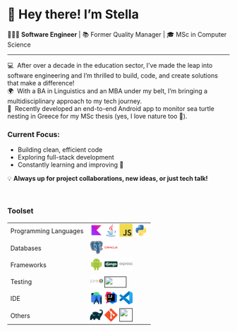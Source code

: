 <!--
**stellapapalamprou/stellapapalamprou** is a ✨ _special_ ✨ repository because its `README.md` (this file) appears on your GitHub profile.

Here are some ideas to get you started:

- 🔭 I’m currently working on ...
- 🌱 I’m currently learning ...
- 👯 I’m looking to collaborate on ...
- 🤔 I’m looking for help with ...
- 💬 Ask me about ...
- 📫 How to reach me: ...
- 😄 Pronouns: ...
- ⚡ Fun fact: ...
-->

# 👋 Hey there! I’m Stella
👩🏻‍💻 **Software Engineer** | 📚 Former Quality Manager | 🎓 MSc in Computer Science

---

💻&nbsp;&nbsp;After over a decade in the education sector, I’ve made the leap into software engineering and I’m thrilled to build, code, and create solutions that make a difference!  
🌍&nbsp;&nbsp;With a BA in Linguistics and an MBA under my belt, I’m bringing a multidisciplinary approach to my tech journey.  
🐢&nbsp;&nbsp;Recently developed an end-to-end Android app to monitor sea turtle nesting in Greece for my MSc thesis (yes, I love nature too 🌱).

### Current Focus:
- Building clean, efficient code  
- Exploring full-stack development  
- Constantly learning and improving 🚀

💡 **Always up for project collaborations, new ideas, or just tech talk!**

<br/>

### Toolset

<table>
    <tr>
        <td>Programming Languages</td>
        <td>
            <a href=""><img src="https://github.com/devicons/devicon/blob/v2.13.0/icons/kotlin/kotlin-original.svg" width="30" height="30"/></a>
            <a href=""><img src="https://github.com/devicons/devicon/blob/v2.13.0/icons/java/java-original.svg" width="30" height="30"/></a>
            <a href=""><img src="https://github.com/devicons/devicon/blob/v2.13.0/icons/javascript/javascript-original.svg" width="30" height="30"/></a>
            <a href=""><img src="https://github.com/devicons/devicon/blob/v2.13.0/icons/python/python-original.svg" width="30" height="30"/></a>
        </td>
    </tr>
    <tr>
        <td>Databases</td>
        <td>
            <a href=""><img src="https://github.com/devicons/devicon/blob/v2.13.0/icons/postgresql/postgresql-original.svg" width="30" height="30"/></a>
            <a href=""><img src="https://github.com/devicons/devicon/blob/v2.13.0/icons/oracle/oracle-original.svg" width="30" height="30"/></a>
        </td>
    </tr>
    <tr>
        <td>Frameworks</td>
        <td>
            <a href=""><img src="https://github.com/devicons/devicon/blob/v2.13.0/icons/android/android-original.svg" width="30" height="30"/></a>
            <a href=""><img src="https://github.com/devicons/devicon/blob/v2.13.0/icons/django/django-original.svg" width="30" height="30"/></a>
            <a href=""><img src="https://github.com/devicons/devicon/blob/v2.13.0/icons/express/express-original-wordmark.svg" width="30" height="30"/></a>
        </td>
    </tr>
    <tr>
        <td>Testing</td>
        <td>
            <a href=""><img src="https://github.com/devicons/devicon/blob/v2.16.0/icons/junit/junit-original-wordmark.svg" width="30" height="30"/></a>
            <a href=""><img src="https://mockk.io/doc/logo-site.png" width="50" height="25"/></a>
        </td>
    </tr>
    <tr>
        <td>IDE</td>
        <td>
            <a href=""><img src="https://github.com/devicons/devicon/blob/v2.16.0/icons/androidstudio/androidstudio-original.svg" width="30" height="30"/></a>
            <a href=""><img src="https://github.com/devicons/devicon/blob/v2.16.0/icons/intellij/intellij-original.svg" width="30" height="30"/></a>
            <a href=""><img src="https://github.com/devicons/devicon/blob/v2.16.0/icons/vscode/vscode-original.svg" width="30" height="30"/></a>
        </td>
    </tr>
    <tr>
        <td>Others</td>
        <td>
            <a href=""><img src="https://github.com/devicons/devicon/blob/v2.13.0/icons/gradle/gradle-plain.svg" width="30" height="30"/></a>
            <a href=""><img src="https://github.com/devicons/devicon/blob/v2.13.0/icons/git/git-original.svg" width="30" height="30"/></a>
            <a href=""><img src="https://www.vectorlogo.zone/logos/getpostman/getpostman-icon.svg" width="30" height="30"/></a>
            <!-- <a href=""><img src=""/></a> -->
        </td>
    </tr>
</table>


<br/>
